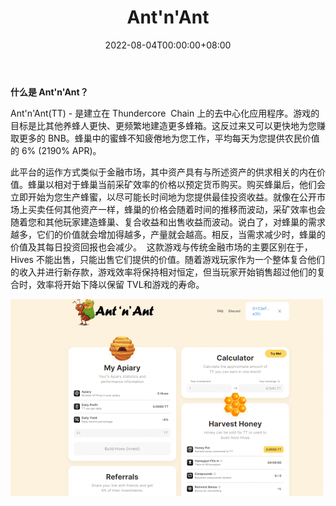 ﻿---
title: "Ant'n'Ant"
description: “Ant'n'Ant (TT) 是建立在 ThunderCore 链上的去中心化应用程序。每天平均为您提供农民价值的 6% (2190% APR)”
date: 2022-08-04T00:00:00+08:00
lastmod: 2022-08-04T00:00:00+08:00
draft: false
authors: ["sadfrog"]
featuredImage: "ant-n-ant.png"
tags: ["High risk","Ant'n'Ant"]
categories: ["nfts"]
nfts: ["High risk"]
blockchain: "ThunderCore"
website: "https://dappradar.com/thundercore/high-risk/ant-n-ant"
twitter: ""
discord: ""
telegram: ""
github: ""
youtube: ""
twitch: ""
facebook: ""
instagram: ""
reddit: ""
medium: ""
steam: ""
gitbook: ""
googleplay: ""
appstore: ""
status: "Live"
weight: 
lightgallery: true
toc: true
pinned: false
recommend: false
recommend1: false
---
<p><strong>什么是 Ant'n'Ant？</strong></p>
<p>Ant'n'Ant(TT) - 是建立在 Thundercore &nbsp;Chain 上的去中心化应用程序。游戏的目标是比其他养蜂人更快、更频繁地建造更多蜂箱。这反过来又可以更快地为您赚取更多的 BNB。蜂巢中的蜜蜂不知疲倦地为您工作，平均每天为您提供农民价值的 6% (2190% APR)。</p>
<p>此平台的运作方式类似于金融市场，其中资产具有与所述资产的供求相关的内在价值。蜂巢以相对于蜂巢当前采矿效率的价格以预定货币购买。购买蜂巢后，他们会立即开始为您生产蜂蜜，以尽可能长时间地为您提供最佳投资收益。就像在公开市场上买卖任何其他资产一样，蜂巢的价格会随着时间的推移而波动，采矿效率也会随着您和其他玩家建造蜂巢、复合收益和出售收益而波动。说白了，对蜂巢的需求越多，它们的价值就会增加得越多，产量就会越高。相反，当需求减少时，蜂巢的价值及其每日投资回报也会减少。 &nbsp;这款游戏与传统金融市场的主要区别在于，Hives 不能出售，只能出售它们提供的价值。随着游戏玩家作为一个整体复合他们的收入并进行新存款，游戏效率将保持相对恒定，但当玩家开始销售超过他们的复合时，效率将开始下降以保留 TVL和游戏的寿命。</p>

![](sadfrog.png)